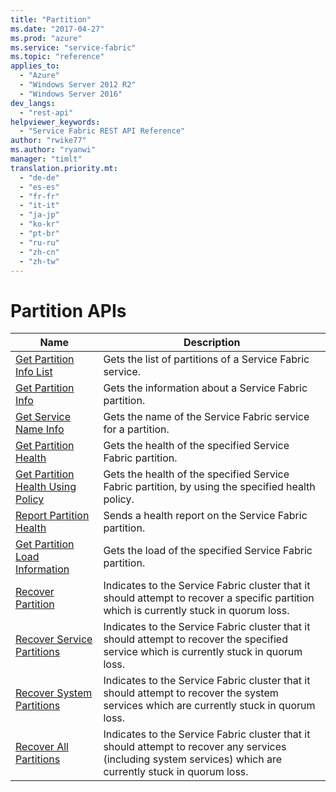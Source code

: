 ```yaml
---
title: "Partition"
ms.date: "2017-04-27"
ms.prod: "azure"
ms.service: "service-fabric"
ms.topic: "reference"
applies_to: 
  - "Azure"
  - "Windows Server 2012 R2"
  - "Windows Server 2016"
dev_langs: 
  - "rest-api"
helpviewer_keywords: 
  - "Service Fabric REST API Reference"
author: "rwike77"
ms.author: "ryanwi"
manager: "timlt"
translation.priority.mt: 
  - "de-de"
  - "es-es"
  - "fr-fr"
  - "it-it"
  - "ja-jp"
  - "ko-kr"
  - "pt-br"
  - "ru-ru"
  - "zh-cn"
  - "zh-tw"
---
```

# Partition APIs

| Name | Description |
| --- | --- |
| [Get Partition Info List](get-partition-info-list.md) | Gets the list of partitions of a Service Fabric service.<br/> |
| [Get Partition Info](get-partition-info.md) | Gets the information about a Service Fabric partition.<br/> |
| [Get Service Name Info](get-service-name-info.md) | Gets the name of the Service Fabric service for a partition.<br/> |
| [Get Partition Health](get-partition-health.md) | Gets the health of the specified Service Fabric partition.<br/> |
| [Get Partition Health Using Policy](get-partition-health-using-policy.md) | Gets the health of the specified Service Fabric partition, by using the specified health policy.<br/> |
| [Report Partition Health](report-partition-health.md) | Sends a health report on the Service Fabric partition.<br/> |
| [Get Partition Load Information](get-partition-load-information.md) | Gets the load of the specified Service Fabric partition.<br/> |
| [Recover Partition](recover-partition.md) | Indicates to the Service Fabric cluster that it should attempt to recover a specific partition which is currently stuck in quorum loss.<br/> |
| [Recover Service Partitions](recover-service-partitions.md) | Indicates to the Service Fabric cluster that it should attempt to recover the specified service which is currently stuck in quorum loss.<br/> |
| [Recover System Partitions](recover-system-partitions.md) | Indicates to the Service Fabric cluster that it should attempt to recover the system services which are currently stuck in quorum loss.<br/> |
| [Recover All Partitions](recover-all-partitions.md) | Indicates to the Service Fabric cluster that it should attempt to recover any services (including system services) which are currently stuck in quorum loss.<br/> |

